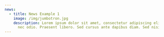 ```yaml
---
news:
  - title: News Example 1
    image: /img/jumbotron.jpg
    description: Lorem ipsum dolor sit amet, consectetur adipiscing elit. Integer
      nec odio. Praesent libero. Sed cursus ante dapibus diam. Sed nisi.
---
```

